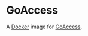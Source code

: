 # GoAccess

A [Docker](https://docker.com) image for [GoAccess](https://github.com/allinurl/goaccess).

